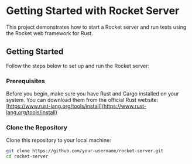 # Getting Started with Rocket Server

This project demonstrates how to start a Rocket server and run tests using the Rocket web framework for Rust.

## Getting Started

Follow the steps below to set up and run the Rocket server:

### Prerequisites

Before you begin, make sure you have Rust and Cargo installed on your system. You can download them from the official Rust website: [https://www.rust-lang.org/tools/install](https://www.rust-lang.org/tools/install)

### Clone the Repository

Clone this repository to your local machine:

```bash
git clone https://github.com/your-username/rocket-server.git
cd rocket-server
